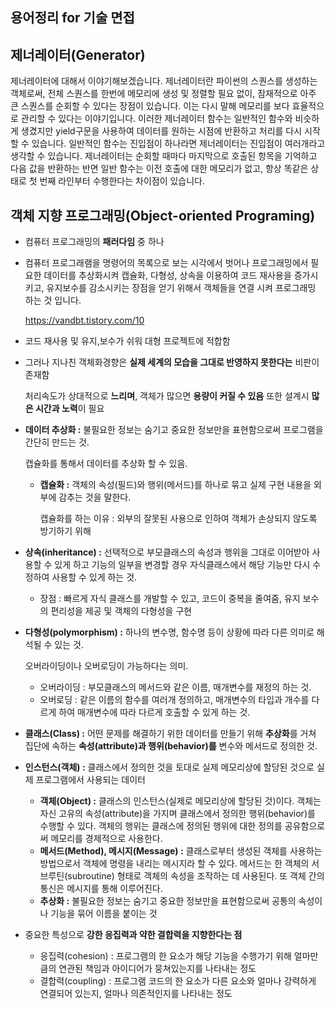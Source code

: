 ## 용어정리 for 기술 면접



## 제너레이터(Generator)

제너레이터에 대해서 이야기해보겠습니다. 제너레이터란 파이썬의 스퀀스를 생성하는 객체로써, 전체 스퀀스를 한번에 메모리에 생성 및 정렬할 필요 없이, 잠재적으로 아주 큰 스퀀스를 순회할 수 있다는 장점이 있습니다. 이는 다시 말해 메모리를 보다 효율적으로 관리할 수 있다는 이야기입니다. 이러한 제너레이터 함수는 일반적인 함수와 비슷하게 생겼지만 yield구문을 사용하여 데이터를 원하는 시점에 반환하고 처리를 다시 시작할 수 있습니다. 일반적인 함수는 진입점이 하나라면 제너레이터는 진입점이 여러개라고 생각할 수 있습니다. 제너레이터는 순회할 때마다 마지막으로 호출된 항목을 기억하고 다음 값을 반환하는 반면 일반 함수는 이전 호출에 대한 메모리가 없고, 항상 똑같은 상태로 첫 번째 라인부터 수행한다는 차이점이 있습니다.



## 객체 지향 프로그래밍(Object-oriented Programing)

- 컴퓨터 프로그래밍의 **패러다임** 중 하나

- 컴퓨터 프로그래램을 명령어의 목록으로 보는 시각에서 벗어나 프로그래밍에서 필요한 데이터를 추상화시켜 캡슐화, 다형성, 상속을 이용하여 코드 재사용을 증가시키고, 유지보수를 감소시키는 장점을 얻기 위해서 객체들을 연결 시켜 프로그래밍 하는 것 입니다.

  https://vandbt.tistory.com/10

- 코드 재사용 및 유지,보수가 쉬워 대형 프로젝트에 적합함

- 그러나 지나친 객체화경향은 **실제 세계의 모습을 그대로 반영하지 못한다는** 비판이 존재함

  처리속도가 상대적으로 **느리며**, 객체가 많으면 **용량이 커질 수 있음** 또한 설계시 **많은 시간과 노력**이 필요

  

- **데이터 추상화 :** 불필요한 정보는 숨기고 중요한 정보만을 표현함으로써 프로그램을 간단히 만드는 것.

  캡슐화를 통해서 데이터를 추상화 할 수 있음.

  - **캡슐화 :** 객체의 속성(필드)와 행위(메서드)를 하나로 묶고 실제 구현 내용을 외부에 감추는 것을 말한다. 

    캡슐화를 하는 이유 : 외부의 잘못된 사용으로 인하여 객체가 손상되지 않도록 방기하기 위해

- **상속(inheritance) :** 선택적으로 부모클래스의 속성과 행위을 그대로 이어받아 사용할 수 있게 하고 기능의 일부을 변경할 경우 자식클래스에서 해당 기능만 다시 수정하여 사용할 수 있게 하는 것.

  - 장점 : 빠르게 자식 클래스를 개발할 수 있고, 코드이 중복을 줄여줌, 유지 보수의 편리성을 제공 및 객체의 다형성을 구현

- **다형성(polymorphism) :** 하나의 변수명, 함수명 등이 상황에 따라 다른 의미로 해석될 수 있는 것.

  오버라이딩이나 오버로딩이 가능하다는 의미.

  - 오버라이딩 : 부모클래스의 메서드와 같은 이름, 매개변수를 재정의 하는 것.
  - 오버로딩 : 같은 이름의 함수를 여러개 정의하고, 매개변수의 타입과 개수를 다르게 하여 매개변수에 따라 다르게 호출할 수 있게 하는 것.



- **클래스(Class) :** 어떤 문제를 해결하기 위한 데이터를 만들기 위해 **추상화**를 거쳐 집단에 속하는 **속성(attribute)과 행위(behavior)를** 변수와 메서드로 정의한 것.
- **인스턴스(객체) :** 클래스에서 정의한 것을 토대로 실제 메모리상에 할당된 것으로 실제 프로그램에서 사용되는 데이터
  - **객체(Object) :** 클래스의 인스턴스(실제로 메모리상에 할당된 것)이다. 객체는 자신 고유의 속성(attribute)을 가지며 클래스에서 정의한 행위(behavior)를 수행할 수 있다. 객체의 행위는 클래스에 정의된 행위에 대한 정의를 공유함으로써 메모리를 경제적으로 사용한다.
  - **메서드(Method), 메시지(Message) :** 클래스로부터 생성된 객체를 사용하는 방법으로서 객체에 명령을 내리는 메시지라 할 수 있다. 메서드는 한 객체의 서브루틴(subroutine) 형태로 객체의 속성을 조작하는 데 사용된다. 또 객체 간의 통신은 메시지를 통해 이루어진다.
  - **추상화 :** 불필요한 정보는 숨기고 중요한 정보만을 표현함으로써 공통의 속성이나 기능을 묶어 이름을 붙이는 것



- 중요한 특성으로 **강한 응집력과 약한 결합력을 지향한다는 점**

  - 응집력(cohesion) : 프로그램의 한 요소가 해당 기능을 수행가기 위해 얼마만큼의 연관된 책임과 아이디어가 뭉쳐있는지를 나타내는 정도
  - 결합력(coupling) : 프로그램 코드의 한 요소가 다른 요소와 얼마나 강력하게 연결되어 있는지, 얼마나 의존적인지를 나타내는 정도